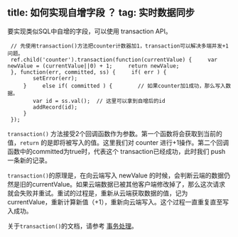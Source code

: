 title: 如何实现自增字段 ？
tag: 实时数据同步
---
要实现类似SQL中自增的字段，可以使用 transaction API。


```
 // 先使用transaction()方法把counter计数器加1，transaction可以解决多端并发+1问题。
 ref.child('counter').transaction(function(currentValue) {     var newValue = (currentValue||0) + 1;     return newValue;
 }, function(err, committed, ss) {     if( err ) {
        setError(err);
     }     else if( committed ) {        // 如果counter加1成功，那么写入数据。
        var id = ss.val();  // 这里可以拿到自增后的id
        addRecord(id); 
     }
 });
```

`transaction()` 方法接受2个回调函数作为参数。第一个函数将会获取到当前的值，`return` 的是即将被写入的值。这里我们对 counter 进行+1操作。第二个回调函数中的committed为true时，代表这个 transaction已经成功，此时我们 push 一条新的记录。

`transaction()`的原理是，在向云端写入 newValue 的时候，会判断云端的数据仍然是旧的currentValue。如果云端数据已被其他客户端修改掉了，那么这次请求就会失败并重试。重试的过程是，重新从云端获取数据的值，记为currentValue，重新计算新值（+1），重新向云端写入。这个过程一直重复直至写入成功。

关于`transaction()`的文档，请参考 [事务处理](https://docs.wilddog.com/guide/sync/web/save-data.html#事务处理)。
